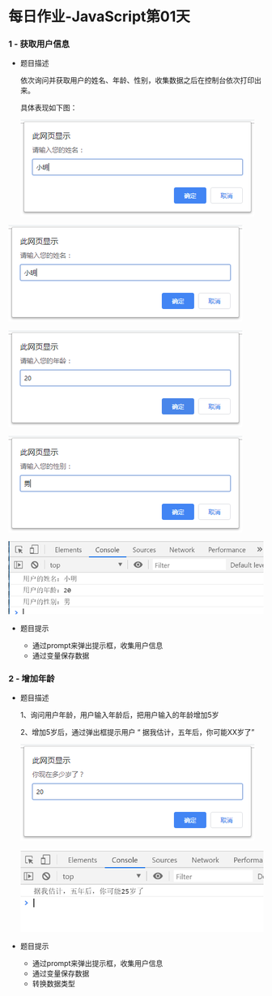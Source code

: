# 每日作业-JavaScript第01天

### 1 - 获取用户信息

- 题目描述

   依次询问并获取用户的姓名、年龄、性别，收集数据之后在控制台依次打印出来。

   具体表现如下图：

  ![](images/图片1.png)

![](images/图片1.png)

![](images/图片2.png)

![](images/图片3.png)

![](images/图片4.png)

- 题目提示

   - 通过prompt来弹出提示框，收集用户信息
   - 通过变量保存数据

   

### 2 - 增加年龄

- 题目描述

  1、询问用户年龄，用户输入年龄后，把用户输入的年龄增加5岁

  2、增加5岁后，通过弹出框提示用户 “ 据我估计，五年后，你可能XX岁了”

  ![](images/图片5.png)

  ![](images/图片6.png)

- 题目提示

  - 通过prompt来弹出提示框，收集用户信息
  - 通过变量保存数据
  - 转换数据类型